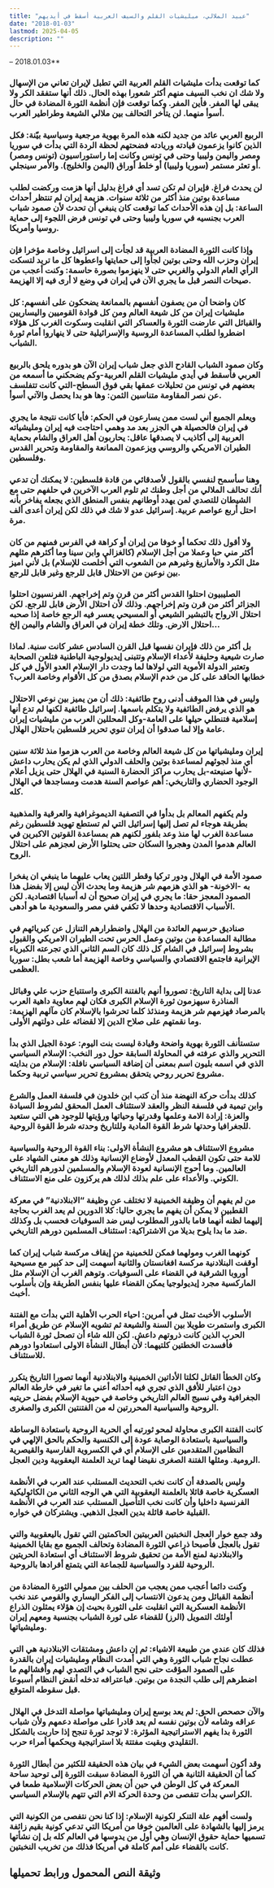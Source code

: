 ```yaml
---
title: "عبيد الملالي، ميليشيات القلم والسيف العربية أسقط في أيديهم"
date: "2018-01-03"
lastmod: 2025-04-05
description: ""
---
```

 – 2018.01.03**

### كما توقعت بدأت مليشيات القلم العربية التي تطبل لإيران تعاني من الإسهال ولا شك ان نخب السيف منهم أكثر شعورا بهذه الحال. ذلك أنها ستفقد الكر ولا يبقى لها المفر. فأين المفر. وكما توقعت فإن أنظمة الثورة المضادة في حال أسوأ منهما. لن يتأخر التحالف بين ملالي الشيعة وطراطير العرب.

### الربيع العربي عائد من جديد لكنه هذه المرة بهوية مرجعية وسياسية بيّنة: فكل الذين كانوا يزعمون قيادته وريادته فضحتهم لحظة الردة التي بدأت في سوريا ومصر واليمن وليبيا وحتى في تونس وكانت إما راستوراسيون (تونس ومصر) أو تعثر مستمر (سوريا وليبيا) أو خلط أوراق (اليمن والخليج). والأمر سينجلي.

### لن يحدث فراغ. فإيران لم تكن تسد أي فراغ بدليل أنها هزمت وركضت لطلب مساعدة بوتين منذ أكثر من ثلاثة سنوات. هزيمة إيران لم تنتظر أحداث الساعة: بل إن هذه الأحداث كما توقعت كان ينبغي أن تحدث لأن صمود شباب العرب بجنسيه في سوريا وليبيا وحتى في تونس فرض اللجوء إلى حماية روسيا وأمريكا.

### وإذا كانت الثورة المضادة العربية قد لجأت إلى اسرائيل وخاصة مؤخرا فإن إيران وحزب الله وحتى بوتين لجأوا إلى حمايتها واعطوها كل ما تريد لتسكت الرأي العام الدولي والغربي حتى لا ينهزموا بصورة حاسمة: وكنت أعجب من صيحات النصر قبل ما يجري الآن في إيران في وضع لا أرى فيه إلا الهزيمة.

### كان واضحا أن من يصفون أنفسهم بالممانعة يضحكون على أنفسهم: كل مليشيات إيران من كل شيعة العالم ومن كل قوادة القوميين واليساريين والقبائل التي عارضت الثورة والعساكر التي انقلبت وسكوت الغرب كل هؤلاء اضطروا لطلب المساعدة الروسية والإسرائيلية حتى لا ينهاروا أمام ثورة الشباب.

### وكان صمود الشباب القادح الذي جعل شباب إيران الآن هو بدوره يلحق بالربيع العربي فأسقط في أيدي مليشيات القلم العربية-وكم يضحكني ما أسمعه من بعضهم في تونس من تحليلات عمقها بقي فوق السطح-التي كانت تتفلسف عن نصر المقاومة متناسين الثمن: وها هو بدا يحصل والآتي أسوأ.

### ويعلم الجميع أني لست ممن يسارعون في الحكم: فأيا كانت نتيجة ما يجري في إيران فالحصيلة هي الجزر بعد مد وهمي احتاجت فيه إيران ومليشياته العربية إلى أكاذيب لا يصدقها عاقل: يحاربون أهل العراق والشام بحماية الطيران الامريكي والروسي ويزعمون الممانعة والمقاومة وتحرير القدس وفلسطين.

### وهنا سأسمح لنفسي بالقول لأصدقائي من قادة فلسطين: لا يمكنك أن تدعي أنك تحالف الملالي من أجل وطنك ثم تلوم العرب الآخرين في حلفهم حتى مع الشيطان للتصدي لمن يهدد أوطانهم بنفس المنطق الذي يجعله يفاخر بأنه احتل أربع عواصم عربية. إسرائيل عدو لا شك في ذلك لكن إيران أعدى ألف مرة.

### ولا أقول ذلك تحكما أو خوفا من إيران أو كراهة في الفرس فمنهم من كان أكثر مني حبا وعملا من أجل الإسلام (كالغزالي وابن سينا وما أكثرهم مثلهم مثل الكرد والأمازيغ وغيرهم من الشعوب التي أخلصت للإسلام) بل لأني اميز بين نوعين من الاحتلال قابل للرجع وغير قابل للرجع.

### الصليبيون احتلوا القدس أكثر من قرن وتم إخراجهم. الفرنسيون احتلوا الجزائر أكثر من قرن وتم إخراجهم. وذلك لأن احتلال الأرض قابل للرجع. لكن احتلال الارواح بالتبشير الشيعي أو المسيحي يعسر فيه الرجع خاصة إذا صحبه احتلال الارض. وتلك خطة إيران في العراق والشام واليمن إلخ…

### بل أكثر من ذلك فإيران نفسها قبل القرن السادس عشر كانت سنية. لماذا صارت شيعية وحليفة لأعداء الإسلام وتتبنى إيديولوجية الباطنية فتلعن الصحابة وتعتبر الدولة الأموية التي لولاها لما وجدت دار الإسلام العدو الأول في كل خطابها الحاقد على كل من خدم الإسلام بصدق من كل الأقوام وخاصة العرب؟

### وليس في هذا الموقف أدنى روح طائفية: ذلك أن من يميز بين نوعي الاحتلال هو الذي يرفض الطائفية ولا يتكلم باسمها. إسرائيل طائفية لكنها لم تدع أنها إسلامية فتنطلي حيلها على العامة-وكل المحللين العرب من مليشيات إيران عامة وإلا لما صدقوا أن إيران تنوي تحرير فلسطين باحتلال الهلال.

### إيران ومليشياتها من كل شيعة العالم وخاصة من العرب هزموا منذ ثلاثة سنين أي منذ لجوئهم لمساعدة بوتين والحلف الدولي الذي لم يكن يحارب داعش -لأنها صنيعته-بل يحارب مراكز الحضارة السنية في الهلال حتى يزيل أعلام الوجود الحضاري والتاريخي: أهم عواصم السنة هدمت ومساجدها في الهلال كله.

### ولم يكفهم المعالم بل بدأوا في التصفية الديموغرافية والعرقية والمذهبية بطريقة هوجاء لم تصل إليها إسرائيل التي لم تستطع تهويد فلسطين رغم مساعدة الغرب لها منذ وعد بلفور لكنهم هم بمساعدة القوتين الاكبرين في العالم هدموا المدن وهجروا السكان حتى يحتلوا الأرض لعجزهم على احتلال الروح.

### صمود الأمة في الهلال ودور تركيا وقطر اللتين يعاب عليهما ما ينبغي ان يفخرا به -الاخونة- هو الذي هزمهم شر هزيمة وما يحدث الأن ليس إلا بفضل هذا الصمود المعجز حقا: ما يجري في إيران صحيح أن له أسبابا اقتصادية. لكن الأسباب الاقتصادية وحدها لا تكفي ففي مصر والسعودية ما هو أدهى.

### صناديق حرسهم العائدة من الهلال واضطرارهم التنازل عن كبريائهم في مطالبة المساعدة من بوتين وعمل الحرس تحت الطيران الامريكي والقبول بشروط إسرائيل في الشام كل ذلك كان السم الثاني الذي تجرعته الكبرياء الإيرانية فاجتمع الاقتصادي والسياسي وخاصة الهزيمة أما شعب بطل: سوريا العظمى.

### عدنا إلى بداية التاريخ: تصوروا أنهم بالفتنة الكبرى واستتباع حزب علي وقبائل المناذرة سيهزمون ثورة الإسلام الكبرى فكان لهم معاوية داهية العرب بالمرصاد فهزمهم شر هزيمة ومنذئذ كلما تحرشوا بالإسلام كان مآلهم الهزيمة: وما نقمتهم على صلاح الدين إلا لقضائه على دولتهم الأولى.

### ستستأنف الثورة بهوية واضحة وقيادة ليست بنت اليوم: عودة الجيل الذي بدأ التحرير والذي عرفته في المحاولة السابقة حول دور النخب: الإسلام السياسي الذي في اسمه بليون اسم بمعنى أن إضافة السياسي نافلة: الإسلام من بدايته مشروع تحرير روحي يتحقق بمشروع تحرير سياسي تربية وحكما.

### كذلك بدأت حركة النهضة منذ أن كتب ابن خلدون في فلسفة العمل والشرع وابن تيمية في فلسفة النظر والعقد لاستئناف العمل المحقق لشروط السيادة والعزة: إرادة الامة وعلمها وقدرتها وحياتها ورؤيتها للوجود هي التي ستعيد للجغرافيا وحدتها شرط القوة المادية وللتاريخ وحدته شرط القوة الروحية.

### مشروع الاستئناف هو مشروع النشأة الاولى: بناء القوة الروحية والسياسية للامة حتى تكون القطب المعدل لأوضاع الإنسانية وذلك هو معنى الشهاد على العالمين. وما أحوج الإنسانية لعودة الإسلام والمسلمين لدورهم التاريخي الكوني. والأعداء على علم بذلك لذلك هم يركزون على منع الاستئناف.

### من لم يفهم أن وظيفة الخمينية لا تختلف عن وظيفة “الابنلادنية” في معركة القطبين لا يمكن أن يفهم ما يجري حاليا: كلا الدورين لم يعد الغرب بحاجة إليهما لظنه أنهما قاما بالدور المطلوب ليس ضد السوفيات فحسب بل وكذلك ضد ما بدا يلوح بديلا من الاشتراكية: استئناف المسلمين دورهم التاريخي.

### كونهما الغرب ومولهما فمكن للخمينية من إيقاف مركسة شباب إيران كما أوقفت البنلادنية مركسة افغانستان والثانية أسهمت إلى حد كبير مع مسيحية أوروبا الشرقية في القضاء على السوفيات. وتوهم الغرب أن الإسلام مثل الماركسية مجرد إيديولوجيا يمكن القضاء عليها بنفس الطريقة وإن بأسلوب أخبث.

### الأسلوب الأخبث تمثل في أمرين: احياء الحرب الأهلية التي بدأت مع الفتنة الكبرى واستمرت طويلا بين السنة والشيعة ثم تشويه الإسلام عن طريق أمراء الحرب الذين كانت ذروتهم داعش. لكن الله شاء أن تصحل ثورة الشباب فأفسدت الخطتين كلتيهما: لأن أبطال النشأة الاولى استعادوا دورهم للاستئناف.

### وكان الخطأ القاتل لكلتا الأداتين الخمينية والابنلادنية أنهما تصورا التاريخ يتكرر دون اعتبار للأفق الذي تجري فيه أحداثه أعني ما تغير في خارطة العالم الجغرافية وفي نسيج العالم التاريخي وخاصة في حيوية الإسلام بفضل حريتيه الروحية والسياسية المحررتين له من الفتنتين الكبرى والصغرى.

### كانت الفتنة الكبرى محاولة لمحو ثورتيه أي الحرية الروحية باستعادة الوساطة والسياسية باستعادة الوصاية عودة إلى الكنسية والحكم بالحق الإلهي في النظامين المتقدمين على الإسلام أي في الكسروية الفارسية والقيصرية الرومية. ومثلها الفتنة الصغرى نقيضا لهما تريد العلمنة اليعقوبية ودين العجل.

### وليس بالصدفة أن كانت نخب التحديث المستلب عند العرب في الأنظمة العسكرية خاصة قائلا بالعلمنة اليعقوبية التي هي الوجه الثاني من الكاثوليكية الفرنسية داخليا وأن كانت نخب التأصيل المستلب عند العرب في الأنظمة القبلية خاصة قائلة بدين العجل الذهبي. ويشتركان في خواره.

### وقد جمع خوار العجل النخبتين العربيتين الحاكمتين التي تقول باليعقوبية والتي تقول بالعجل فأصبحا ذراعي الثورة المضادة وتحالف الجميع مع بقايا الخمينية والابنلادنية لمنع الأمة من تحقيق شروط الاستئناف أي استعادة الحريتين الروحية للفرد والسياسية للجماعة التي يتمتع أفرادها بالروحية.

### وكنت دائما أعجب ممن يعجب من الحلف بين ممولي الثورة المضادة من أنظمة القبائل ومن يدعون الانتساب إلى الفكر اليساري والقومي عند نخب الأنظمة العسكرية التي انقلبت على الثورة بحيث إن هؤلاء يمثلون الذراع أولئك التمويل (الرز) للقضاء على ثورة الشباب بجنسية ومعهم إيران ومليشياتها.

### فذلك كان عندي من طبيعة الاشياء: ثم إن داعش ومشتقات الابنلادنية هي التي عطلت نجاح شباب الثورة وهي التي أمدت النظام ومليشيات إيران بالقدرة على الصمود المؤقت حتى نجح الشباب في التصدي لهم وأفشالهم ما اضطرهم إلى طلب النجدة من بوتين. فباعترافه تدخله أنقض النظام أسبوعا قبل سقوطه المتوقع.

### والآن حصحص الحق: لم يعد بوسع إيران ومليشياتها مواصلة التدخل في الهلال عراقه وشامه لأن بوتين نفسه لم يعد قادرا على مواصلة دعمهم ولأن شباب الثورة بدا يفهم الاستراتيجية المؤثرة: لا توجد ثورة تنجح إذا حاربت بالشكل التقليدي وبقيت مفتتة بلا استراتيجية ويحكمها أمراء حرب.

### وقد أكون أسهمت بعض الشيء في بيان هذه الحقيقة للكثير من أبطال الثورة كما أن الحقيقة الثانية هي أن الثورة المضادة سبقت الثورة إلى توحيد ساحة المعركة في كل الوطن في حين أن بعض الحركات الإسلامية طمعا في الكراسي بدأت تتفصى من وحدة الحركة الام التي تتهم بالإسلام السياسي.

### ولست أفهم علة التنكر لكونية الإسلام: إذا كنا نحن نتفصى من الكونية التي يرمز إليها بالشهادة على العالمين خوفا من أمريكا التي تدعي كونية بقيم زائفة تسميها حماية حقوق الإنسان وهي أول من يدوسها في العالم كله بل إن نشأتها كانت بالقضاء على أمم كاملة في أمريكا فذلك من تخريب النخبتين.

## وثيقة النص المحمول ورابط تحميلها

###
